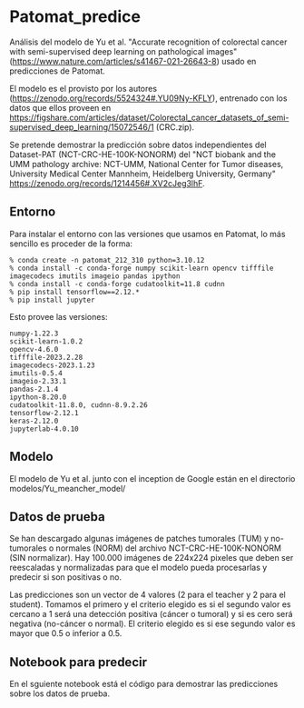 # Patomat_predice
Análisis del modelo de Yu et al. "Accurate recognition of colorectal cancer with semi-supervised deep learning on pathological images"
(https://www.nature.com/articles/s41467-021-26643-8) usado en predicciones de Patomat.

El modelo es el provisto por los autores (https://zenodo.org/records/5524324#.YU09Ny-KFLY), entrenado con los datos que ellos proveen en 
https://figshare.com/articles/dataset/Colorectal_cancer_datasets_of_semi-supervised_deep_learning/15072546/1 (CRC.zip).

Se pretende demostrar la predicción sobre datos independientes del Dataset-PAT (NCT-CRC-HE-100K-NONORM) del "NCT biobank and the UMM pathology archive: NCT-UMM, National Center for Tumor diseases, University Medical Center Mannheim, Heidelberg University, Germany" https://zenodo.org/records/1214456#.XV2cJeg3lhF.

## Entorno
Para instalar el entorno con las versiones que usamos en Patomat, lo más sencillo es proceder de la forma:
```
% conda create -n patomat_212_310 python=3.10.12
% conda install -c conda-forge numpy scikit-learn opencv tifffile imagecodecs imutils imageio pandas ipython
% conda install -c conda-forge cudatoolkit=11.8 cudnn
% pip install tensorflow==2.12.*
% pip install jupyter
```
Esto provee las versiones:
```
numpy-1.22.3
scikit-learn-1.0.2
opencv-4.6.0
tifffile-2023.2.28
imagecodecs-2023.1.23
imutils-0.5.4
imageio-2.33.1
pandas-2.1.4
ipython-8.20.0
cudatoolkit-11.8.0, cudnn-8.9.2.26
tensorflow-2.12.1
keras-2.12.0 
jupyterlab-4.0.10 
```

## Modelo

El modelo de Yu et al. junto con el inception de Google están en el directorio modelos/Yu_meancher_model/

## Datos de prueba

Se han descargado algunas imágenes de patches tumorales (TUM) y no-tumorales o normales (NORM) del archivo NCT-CRC-HE-100K-NONORM (SIN normalizar).
Hay 100.000 imágenes de 224x224 pixeles que deben ser reescaladas y normalizadas para que el modelo pueda procesarlas y predecir si son positivas o no.

Las predicciones son un vector de 4 valores (2 para el teacher y 2 para el student). Tomamos el primero y el criterio elegido es si el segundo valor es cercano a 1 será 
una detección positiva (cáncer o tumoral) y si es cero será negativa (no-cáncer o normal). El criterio elegido es si ese segundo valor es mayor que 0.5 o inferior a 0.5.

## Notebook para predecir

En el sguiente notebook está el código para demostrar las predicciones sobre los datos de prueba.

 

